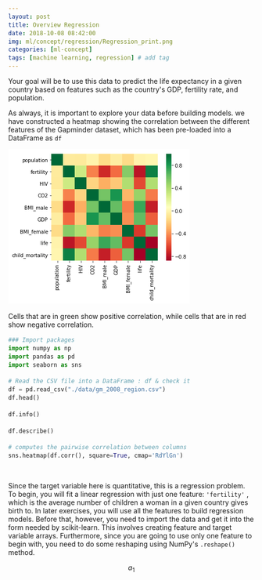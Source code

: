 ```yaml
---
layout: post
title: Overview Regression  
date: 2018-10-08 08:42:00
img: ml/concept/regression/Regression_print.png
categories: [ml-concept] 
tags: [machine learning, regression] # add tag
---
```


Your goal will be to use this data to predict the life expectancy in a given country based on features such as the country's GDP, fertility rate, and population.

As always, it is important to explore your data before building models. 
we have constructed a heatmap showing the correlation between the different features of the Gapminder dataset, which has been pre-loaded into a DataFrame as `df`

![heatmap](../assets/img/ml/concept/regression/heatmap.png)

Cells that are in green show positive correlation, while cells that are in red show negative correlation.

```python
### Import packages
import numpy as np
import pandas as pd
import seaborn as sns

# Read the CSV file into a DataFrame : df & check it
df = pd.read_csv("./data/gm_2008_region.csv")
df.head()

df.info()

df.describe()

# computes the pairwise correlation between columns
sns.heatmap(df.corr(), square=True, cmap='RdYlGn')
```
<br>

Since the target variable here is quantitative, this is a regression problem. To begin, you will fit a linear regression with just one feature: `'fertility'`
, which is the average number of children a woman in a given country gives birth to. In later exercises, you will use all the features to build regression models.
Before that, however, you need to import the data and get it into the form needed by scikit-learn. 
This involves creating feature and target variable arrays. Furthermore, since you are going to use only one feature to begin with, you need to do some reshaping using NumPy's `.reshape()` method.

$$ a_{1} $$






